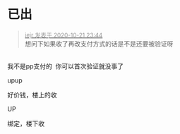 # 已出


<div class="quote"><blockquote><font size="2"><a href="https://www.hostloc.com/forum.php?mod=redirect&amp;goto=findpost&amp;pid=9333948&amp;ptid=755630" target="_blank"><font color="#999999">iejr 发表于 2020-10-21 23:44</font></a></font><br />
想问下如果收了再改支付方式的话是不是还要被验证呀</blockquote></div><br />
我不是pp支付的&nbsp;&nbsp;你可以首次验证就没事了

upup

好价钱，楼上的收<img src="static/image/smiley/default/lol.gif" smilieid="12" border="0" alt="" />

UP

绑定，楼下收
